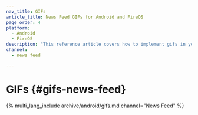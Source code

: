 ```yaml
---
nav_title: GIFs
article_title: News Feed GIFs for Android and FireOS
page_order: 4
platform: 
  - Android
  - FireOS
description: "This reference article covers how to implement gifs in your News Feed for your Android or FireOS application."
channel:
  - news feed

---
```


# GIFs {#gifs-news-feed}

{% multi_lang_include archive/android/gifs.md channel="News Feed" %}

